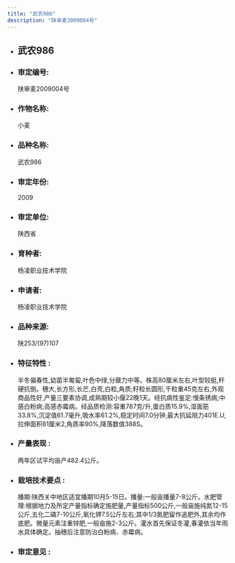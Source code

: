 ```yaml
---
title: "武农986"
description: "陕审麦2009004号"
---
```

* ## 武农986
* ###  审定编号:  
   陕审麦2009004号

*  ### 作物名称:  
   小麦

*   ###  品种名称: 
    武农986

*   ### 审定年份: 
    2009

*   ### 审定单位:  
    陕西省

*   ### 育种者:  
    杨凌职业技术学院

*   ### 申请者:  
    杨凌职业技术学院

*   ### 品种来源:  
    陕253/(97)107

*   ### 特征特性 : 
    半冬偏春性,幼苗半匍匐,叶色中绿,分蘖力中等。株高80厘米左右,叶型较挺,秆硬抗倒。穗大,长方形,长芒,白壳,白粒,角质;籽粒长圆形,千粒重45克左右,外观商品性好,产量三要素协调,成熟期较小偃22晚1天。经抗病性鉴定:慢条锈病;中感白粉病;高感赤霉病。经品质检测:容重787克/升,蛋白质15.9%,湿面筋33.8%,沉淀值61.7毫升,吸水率61.2%,稳定时间7.0分钟,最大抗延阻力401E.U,拉伸面积81厘米2,角质率90%,降落数值388S。

*   ### 产量表现 : 
    两年区试平均亩产482.4公斤。

*   ### 栽培技术要点 : 
    播期:陕西关中地区适宜播期10月5-15日。播量:一般亩播量7-8公斤。水肥管理:根据地力及所定产量指标确定施肥量,产量指标500公斤,一般亩施纯氮12-15公斤,五化二磷7-10公斤,氧化钾7.5公斤左右;其中1/3氮肥留作追肥外,其余均作底肥。微量元素注重锌肥,一般亩施2-3公斤。灌水首先保证冬灌,春灌依当年雨水具体确定。抽穗后注意防治白粉病、赤霉病。

*   ### 审定意见 : 
    

